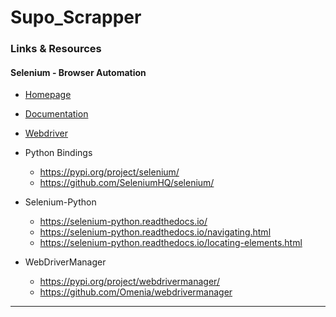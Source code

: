 # Supo_Scrapper

### Links & Resources

#### Selenium - Browser Automation

* [Homepage](https://docs.seleniumhq.org/)
* [Documentation](https://docs.seleniumhq.org/docs/)
* [Webdriver](https://docs.seleniumhq.org/projects/webdriver/)

* Python Bindings
  * https://pypi.org/project/selenium/
  * https://github.com/SeleniumHQ/selenium/

* Selenium-Python
  * https://selenium-python.readthedocs.io/
  * https://selenium-python.readthedocs.io/navigating.html
  * https://selenium-python.readthedocs.io/locating-elements.html

* WebDriverManager
  * https://pypi.org/project/webdrivermanager/
  * https://github.com/Omenia/webdrivermanager

----
